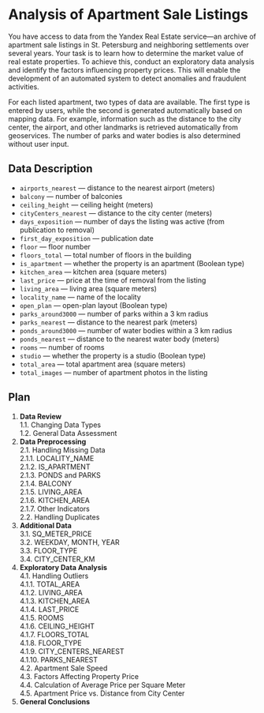 # Analysis of Apartment Sale Listings
You have access to data from the Yandex Real Estate service—an archive of apartment sale listings in St. Petersburg and neighboring settlements over several years. Your task is to learn how to determine the market value of real estate properties. To achieve this, conduct an exploratory data analysis and identify the factors influencing property prices. This will enable the development of an automated system to detect anomalies and fraudulent activities.

For each listed apartment, two types of data are available. The first type is entered by users, while the second is generated automatically based on mapping data. For example, information such as the distance to the city center, the airport, and other landmarks is retrieved automatically from geoservices. The number of parks and water bodies is also determined without user input.

## Data Description
* `airports_nearest` — distance to the nearest airport (meters)
* `balcony` — number of balconies
* `ceiling_height` — ceiling height (meters)
* `cityCenters_nearest` — distance to the city center (meters)
* `days_exposition` — number of days the listing was active (from publication to removal)
* `first_day_exposition` — publication date
* `floor` — floor number
* `floors_total` — total number of floors in the building
* `is_apartment` — whether the property is an apartment (Boolean type)
* `kitchen_area` — kitchen area (square meters)
* `last_price` — price at the time of removal from the listing
* `living_area` — living area (square meters)
* `locality_name` — name of the locality
* `open_plan` — open-plan layout (Boolean type)
* `parks_around3000` — number of parks within a 3 km radius
* `parks_nearest` — distance to the nearest park (meters)
* `ponds_around3000` — number of water bodies within a 3 km radius
* `ponds_nearest` — distance to the nearest water body (meters)
* `rooms` — number of rooms
* `studio` — whether the property is a studio (Boolean type)
* `total_area` — total apartment area (square meters)
* `total_images` — number of apartment photos in the listing

## Plan
1. **Data Review**  
  1.1. Changing Data Types  
  1.2. General Data Assessment  
2. **Data Preprocessing**  
  2.1. Handling Missing Data  
    2.1.1. LOCALITY_NAME  
    2.1.2. IS_APARTMENT  
    2.1.3. PONDS and PARKS  
    2.1.4. BALCONY  
    2.1.5. LIVING_AREA  
    2.1.6. KITCHEN_AREA  
    2.1.7. Other Indicators  
  2.2. Handling Duplicates  
3. **Additional Data**  
  3.1. SQ_METER_PRICE  
  3.2. WEEKDAY, MONTH, YEAR  
  3.3. FLOOR_TYPE  
  3.4. CITY_CENTER_KM  
4. **Exploratory Data Analysis**  
  4.1. Handling Outliers  
    4.1.1. TOTAL_AREA  
    4.1.2. LIVING_AREA  
    4.1.3. KITCHEN_AREA  
    4.1.4. LAST_PRICE  
    4.1.5. ROOMS  
    4.1.6. CEILING_HEIGHT  
    4.1.7. FLOORS_TOTAL  
    4.1.8. FLOOR_TYPE  
    4.1.9. CITY_CENTERS_NEAREST  
    4.1.10. PARKS_NEAREST  
  4.2. Apartment Sale Speed  
  4.3. Factors Affecting Property Price  
  4.4. Calculation of Average Price per Square Meter  
  4.5. Apartment Price vs. Distance from City Center  
5. **General Conclusions**
